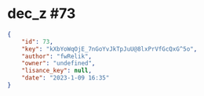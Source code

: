 
# dec_z #73
                
```JSON
{
    "id": 73,
    "key": "kXbYoWqOjE_7nGoYvJkTpJuU@8lxPrVfGcQxG^5o",
    "author": "fwRelik",
    "owner": "undefined",
    "lisance_key": null,
    "date": "2023-1-09 16:35"
}
```
    